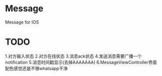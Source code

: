 Message
=======

Message for IOS


TODO
=======
1.对方输入状态
2.对方在线状态
3.消息ack状态
4.发送消息需要广播一个notification
5.消息时间戳显示(去掉AAAAAAA)
6.MessageViewController界面配色感觉还是不够whatsapp干净
